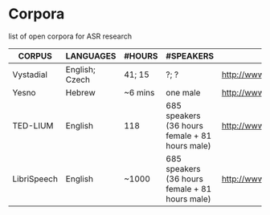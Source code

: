 # Corpora
list of open corpora for ASR research

| CORPUS  	| LANGUAGES | #HOURS  | #SPEAKERS |   URL	|
|---	|---	|---  |---	|---	|
|Vystadial	| English; Czech |  41; 15  |  ?; ?     | <http://www.openslr.org/6/> |
| Yesno     |Hebrew          | ~6 mins  | one male    | <http://www.openslr.org/1/> |
|TED-LIUM   |English         | 118      | 685 speakers (36 hours female + 81 hours male)|<http://www.openslr.org/7/>|
|LibriSpeech   |English         | ~1000      | 685 speakers (36 hours female + 81 hours male)|<http://www.openslr.org/12/>|


